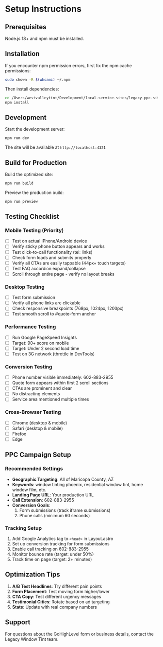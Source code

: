 # Setup Instructions

## Prerequisites

Node.js 18+ and npm must be installed.

## Installation

If you encounter npm permission errors, first fix the npm cache permissions:

```bash
sudo chown -R $(whoami) ~/.npm
```

Then install dependencies:

```bash
cd /Users/westvalleytint/Development/local-service-sites/legacy-ppc-site
npm install
```

## Development

Start the development server:

```bash
npm run dev
```

The site will be available at `http://localhost:4321`

## Build for Production

Build the optimized site:

```bash
npm run build
```

Preview the production build:

```bash
npm run preview
```

## Testing Checklist

### Mobile Testing (Priority)
- [ ] Test on actual iPhone/Android device
- [ ] Verify sticky phone button appears and works
- [ ] Test click-to-call functionality (tel: links)
- [ ] Check form loads and submits properly
- [ ] Verify all CTAs are easily tappable (44px+ touch targets)
- [ ] Test FAQ accordion expand/collapse
- [ ] Scroll through entire page - verify no layout breaks

### Desktop Testing
- [ ] Test form submission
- [ ] Verify all phone links are clickable
- [ ] Check responsive breakpoints (768px, 1024px, 1200px)
- [ ] Test smooth scroll to #quote-form anchor

### Performance Testing
- [ ] Run Google PageSpeed Insights
- [ ] Target: 90+ score on mobile
- [ ] Target: Under 2 second load time
- [ ] Test on 3G network (throttle in DevTools)

### Conversion Testing
- [ ] Phone number visible immediately: 602-883-2955
- [ ] Quote form appears within first 2 scroll sections
- [ ] CTAs are prominent and clear
- [ ] No distracting elements
- [ ] Service area mentioned multiple times

### Cross-Browser Testing
- [ ] Chrome (desktop & mobile)
- [ ] Safari (desktop & mobile)
- [ ] Firefox
- [ ] Edge

## PPC Campaign Setup

### Recommended Settings
- **Geographic Targeting**: All of Maricopa County, AZ
- **Keywords**: window tinting phoenix, residential window tint, home window film, etc.
- **Landing Page URL**: Your production URL
- **Call Extension**: 602-883-2955
- **Conversion Goals**:
  1. Form submissions (track iframe submissions)
  2. Phone calls (minimum 60 seconds)

### Tracking Setup
1. Add Google Analytics tag to `<head>` in Layout.astro
2. Set up conversion tracking for form submissions
3. Enable call tracking on 602-883-2955
4. Monitor bounce rate (target: under 50%)
5. Track time on page (target: 2+ minutes)

## Optimization Tips

1. **A/B Test Headlines**: Try different pain points
2. **Form Placement**: Test moving form higher/lower
3. **CTA Copy**: Test different urgency messages
4. **Testimonial Cities**: Rotate based on ad targeting
5. **Stats**: Update with real company numbers

## Support

For questions about the GoHighLevel form or business details, contact the Legacy Window Tint team.
